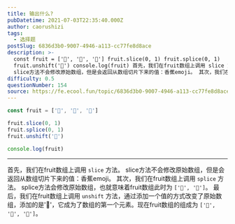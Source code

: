 ```yaml
---
title: 输出什么?
pubDatetime: 2021-07-03T22:35:40.000Z
author: caorushizi
tags:
  - 选择题
postSlug: 6836d3b0-9007-4946-a113-cc77fe8d8ace
description: >-
  const fruit = ['🍌', '🍊', '🍎'] fruit.slice(0, 1) fruit.splice(0, 1)
  fruit.unshift('🍇') console.log(fruit) 首先，我们在fruit数组上调用 slice 方法。
  slice方法不会修改原始数组，但是会返回从数组切片下来的值：香蕉emoji。 其次，我们在fruit数组上调用 splice 
difficulty: 0.5
questionNumber: 154
source: https://fe.ecool.fun/topic/6836d3b0-9007-4946-a113-cc77fe8d8ace
---
```


```javascript
const fruit = ['🍌', '🍊', '🍎']

fruit.slice(0, 1)
fruit.splice(0, 1)
fruit.unshift('🍇')

console.log(fruit)
```

---

首先，我们在fruit数组上调用 `slice` 方法。 slice方法不会修改原始数组，但是会返回从数组切片下来的值：香蕉emoji。
其次，我们在fruit数组上调用 `splice` 方法。 splice方法会修改原始数组，也就意味着fruit数组此时为 `['🍊', '🍎']`。
最后，我们在fruit数组上调用 `unshift` 方法，通过添加一个值的方式改变了原始数组，添加的是'🍇'，它成为了数组的第一个元素。现在fruit数组的组成为 `['🍇', '🍊', '🍎']`。
